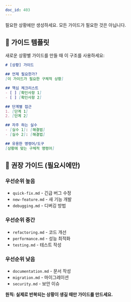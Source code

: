 ```yaml
---
doc_id: 403
---
```


필요한 상황에만 생성하세요. 모든 가이드가 필요한 것은 아닙니다.

## 📝 가이드 템플릿

새로운 상황별 가이드를 만들 때 이 구조를 사용하세요:

```markdown
# [상황] 가이드

## 언제 필요한가?
[이 가이드가 필요한 구체적 상황]

## 핵심 체크리스트
- [ ] [확인사항 1]
- [ ] [확인사항 2]

## 단계별 접근
1. [단계 1]
2. [단계 2]

## 자주 하는 실수
- [실수 1]: [해결법]
- [실수 2]: [해결법]

## 유용한 명령어/도구
[상황에 맞는 구체적 명령어]
```

## 🎯 권장 가이드 (필요시에만)

### 우선순위 높음
- `quick-fix.md` - 긴급 버그 수정
- `new-feature.md` - 새 기능 개발
- `debugging.md` - 디버깅 방법

### 우선순위 중간
- `refactoring.md` - 코드 개선
- `performance.md` - 성능 최적화
- `testing.md` - 테스트 작성

### 우선순위 낮음
- `documentation.md` - 문서 작성
- `migration.md` - 마이그레이션
- `security.md` - 보안 이슈

**원칙: 실제로 반복되는 상황이 생길 때만 가이드를 만드세요.**
